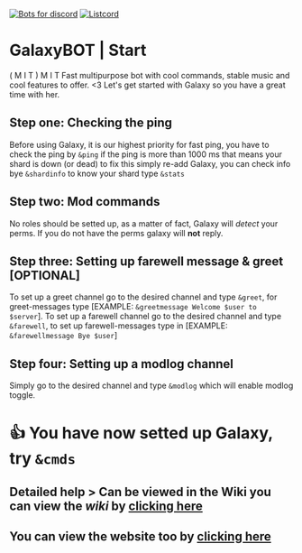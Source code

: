 [![Bots for discord](https://botsfordiscord.com/api/v1/bots/290048236658622464/embed?theme=dark)](https://botsfordiscord.com/bot/290048236658622464)
[![Listcord](https://listcord.com/api/v1/bots/290048236658622464/)](https://listcord.com/bot/290048236658622464)
# GalaxyBOT | Start
( M I T )
  M I T
Fast multipurpose bot with cool commands, stable music and cool features to offer. <3 Let's get started with Galaxy so you have a great time with her.

## Step one: Checking the ping
Before using Galaxy, it is our highest priority for fast ping, you have to check the ping by `&ping` if the ping is more than 1000 ms that means your shard is down (or dead) to fix this simply re-add Galaxy, you can check info bye `&shardinfo` to know your shard type `&stats`

## Step two: Mod commands
No roles should be setted up, as a matter of fact, Galaxy will *detect* your perms. If you do not have the perms galaxy will **not** reply.

## Step three: Setting up farewell message & greet **[OPTIONAL]**
To set up a greet channel go to the desired channel and type `&greet`, for greet-messages type [EXAMPLE: `&greetmessage Welcome $user to $server`]. To set up a farewell channel go to the desired channel and type `&farewell`, to set up farewell-messages type in [EXAMPLE: `&farewellmessage Bye $user`]

## Step four: Setting up a modlog channel
Simply go to the desired channel and type `&modlog` which will enable modlog toggle.



# 👍 You have now setted up Galaxy, try `&cmds`
## Detailed help > Can be viewed in the Wiki you can view the *wiki* by [clicking here](https://github.com/HasanBrandsXD/GalaxyBOT/wiki/Commands---Setting-up-&-Doc)
## You can view the website too by [clicking here](https://hasanbrandsxd.github.io/galaxy-web)
